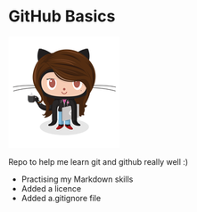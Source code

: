 # GitHub Basics
<img src="femalecodertocat.png" alt="Octocat image" />

Repo to help me learn git and github really well :)

* Practising my Markdown skills
* Added a licence
* Added a.gitignore file



